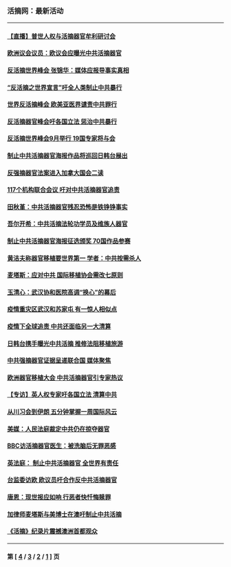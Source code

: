 ### 活摘网：最新活动
---
#### [【直播】普世人权与活摘器官牟利研讨会](../../pages/nf5883/n13425146.md?04050430) 
#### [欧洲议会议员：欧议会应曝光中共活摘器官](../../pages/nf5883/n13336571.md?04050430) 
#### [反活摘世界峰会 张锦华：媒体应报导事实真相](../../pages/nf5883/n13278502.md?04050430) 
#### [“反活摘之世界宣言”吁全人类制止中共暴行](../../pages/nf5883/n13259730.md?04050430) 
#### [世界反活摘峰会 欧美亚医界谴责中共罪行](../../pages/nf5883/n13253550.md?04050430) 
#### [反活摘器官峰会吁各国立法 惩治中共暴行](../../pages/nf5883/n13245052.md?04050430) 
#### [反活摘世界峰会9月举行 19国专家将与会](../../pages/nf5883/n13201492.md?04050430) 
#### [制止中共活摘器官海报作品将巡回日韩台展出](../../pages/nf5883/n13177791.md?04050430) 
#### [反强摘器官法案进入加拿大国会二读](../../pages/nf5883/n13033450.md?04050430) 
#### [117个机构联合会议 吁对中共活摘器官追责](../../pages/nf5883/n12775087.md?04050430) 
#### [田秋堇：中共活摘器官残忍恐怖是铁铮铮事实](../../pages/nf5883/n12702148.md?04050430) 
#### [吾尔开希：中共活摘法轮功学员及维族人器官](../../pages/nf5883/n12693197.md?04050430) 
#### [制止中共活摘器官海报征选颁奖 70国作品参赛](../../pages/nf5883/n12692050.md?04050430) 
#### [黄洁夫称器官移植要世界第一 学者：中共按需杀人](../../pages/nf5883/n12572329.md?04050430) 
#### [麦塔斯：应对中共 国际移植协会需改七原则](../../pages/nf5883/n12514711.md?04050430) 
#### [玉清心：武汉协和医院高调“换心”的幕后](../../pages/nf5883/n12298730.md?04050430) 
#### [疫情重灾区武汉和苏家屯 有一惊人相似点](../../pages/nf5883/n12150824.md?04050430) 
#### [疫情下全球追责 中共还面临另一大清算](../../pages/nf5883/n12070397.md?04050430) 
#### [日韩台携手曝光中共活摘 推修法阻移植旅游](../../pages/nf5883/n11712046.md?04050430) 
#### [中共强摘器官证据呈递联合国 媒体聚焦](../../pages/nf5883/n11546426.md?04050430) 
#### [欧洲器官移植大会 中共活摘器官引专家热议](../../pages/nf5883/n11539095.md?04050430) 
#### [【专访】英人权专家吁各国立法 清算中共](../../pages/nf5883/n11367315.md?04050430) 
#### [从川习会到伊朗 五分钟掌握一周国际风云](../../pages/nf5883/n11338520.md?04050430) 
#### [美媒：人民法庭裁定中共仍在掠夺器官](../../pages/nf5883/n11334897.md?04050430) 
#### [BBC访活摘器官医生：被洗脑后无罪恶感](../../pages/nf5883/n11335935.md?04050430) 
#### [英法庭： 制止中共活摘器官 全世界有责任](../../pages/nf5883/n11330691.md?04050430) 
#### [台监委访欧 欧议员吁合作反中共活摘器官](../../pages/nf5883/n11109190.md?04050430) 
#### [唐恩：现世报应如响 行恶者快忏悔赎罪](../../pages/nf5883/n11104016.md?04050430) 
#### [加律师麦塔斯与美博士在澳吁制止中共活摘](../../pages/nf5883/n10724764.md?04050430) 
#### [《活摘》纪录片震撼澳洲首都观众](../../pages/nf5883/n10722747.md?04050430) 

---
#### 第 [ [4](./4.md?04050430) / [3](./3.md?04050430) / [2](./2.md?04050430) / [1](./1.md?04050430) ] 页
